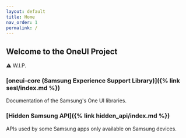 ```yaml
---
layout: default
title: Home
nav_order: 1
permalink: /
---
```


## Welcome to the OneUI Project

:warning: W.I.P.

### [oneui-core (Samsung Experience Support Library)]({% link sesl/index.md %})
Documentation of the Samsung's One UI libraries.

### [Hidden Samsung API]({% link hidden_api/index.md %})
APIs used by some Samsung apps only available on Samsung devices.